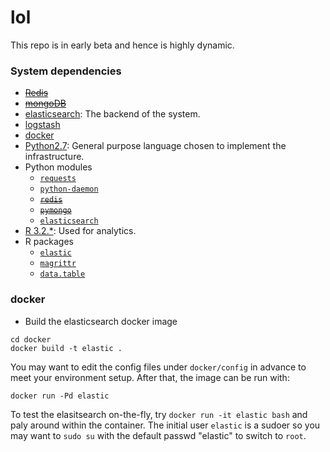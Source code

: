 # lol
This repo is in early beta and hence is highly dynamic.

### System dependencies

+ ~~[Redis](http://redis.io)~~
+ ~~[mongoDB](https://www.mongodb.org)~~
+ [elasticsearch](https://www.elastic.co): The backend of the system.
+ [logstash](https://www.elastic.co/products/logstash)
+ [docker](https://www.docker.com)
+ [Python2.7](https://www.python.org/download/releases/2.7/): General purpose language chosen to implement the infrastructure.
+ Python modules
    + [`requests`](http://docs.python-requests.org/en/latest/)
    + [`python-daemon`](https://pypi.python.org/pypi/python-daemon/)
    + ~~[`redis`](https://pypi.python.org/pypi/redis)~~
    + ~~[`pymongo`](https://api.mongodb.org/python/current/)~~
    + [`elasticsearch`](https://elasticsearch-py.readthedocs.org)
+ [R 3.2.*](https://www.r-project.org): Used for analytics.
+ R packages
    + [`elastic`](https://cran.r-project.org/package=elastic)
    + [`magrittr`](https://cran.r-project.org/web/packages/magrittr/vignettes/magrittr.html)
    + [`data.table`](https://github.com/Rdatatable/data.table)


### docker

+ Build the elasticsearch docker image
```
cd docker
docker build -t elastic .
```
You may want to edit the config files under `docker/config` in advance to meet your environment setup.
After that, the image can be run with:
```
docker run -Pd elastic
```
To test the elasitsearch on-the-fly, try `docker run -it elastic bash` and paly around within the container. 
The initial user `elastic` is a sudoer so you may want to `sudo su` with the default passwd "elastic" to switch to `root`.



